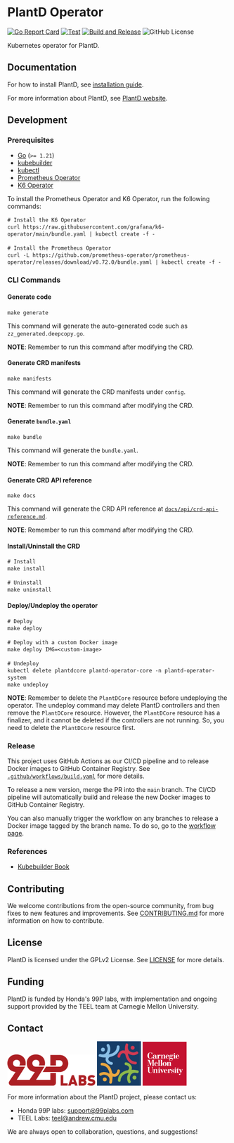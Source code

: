 # PlantD Operator

[![Go Report Card](https://goreportcard.com/badge/github.com/CarnegieMellon-PlantD/PlantD-operator)](https://goreportcard.com/report/github.com/CarnegieMellon-PlantD/PlantD-operator)
[![Test](https://github.com/CarnegieMellon-PlantD/PlantD-operator/actions/workflows/test.yaml/badge.svg)](https://github.com/CarnegieMellon-PlantD/PlantD-operator/actions/workflows/test.yaml)
[![Build and Release](https://github.com/CarnegieMellon-PlantD/PlantD-operator/actions/workflows/build.yaml/badge.svg)](https://github.com/CarnegieMellon-PlantD/PlantD-operator/actions/workflows/build.yaml)
![GitHub License](https://img.shields.io/github/license/CarnegieMellon-PlantD/PlantD-operator?label=License)

Kubernetes operator for PlantD.

## Documentation

For how to install PlantD, see [installation guide](https://plantd.org/docs/tutorial/installation/).

For more information about PlantD, see [PlantD website](https://plantd.org).

## Development

### Prerequisites

- [Go](https://golang.org/) (`>= 1.21`)
- [kubebuilder](https://book.kubebuilder.io/quick-start.html#installation)
- [kubectl](https://kubernetes.io/docs/tasks/tools/install-kubectl/)
- [Prometheus Operator](https://github.com/prometheus-operator/prometheus-operator)
- [K6 Operator](https://github.com/grafana/k6-operator)

To install the Prometheus Operator and K6 Operator, run the following commands:

```shell
# Install the K6 Operator
curl https://raw.githubusercontent.com/grafana/k6-operator/main/bundle.yaml | kubectl create -f -

# Install the Prometheus Operator
curl -L https://github.com/prometheus-operator/prometheus-operator/releases/download/v0.72.0/bundle.yaml | kubectl create -f -
```

### CLI Commands

#### Generate code

```shell
make generate
```

This command will generate the auto-generated code such as `zz_generated.deepcopy.go`.

**NOTE**: Remember to run this command after modifying the CRD.

#### Generate CRD manifests

```shell
make manifests
```

This command will generate the CRD manifests under `config`.

**NOTE**: Remember to run this command after modifying the CRD.

#### Generate `bundle.yaml`

```shell
make bundle
```

This command will generate the `bundle.yaml`.

**NOTE**: Remember to run this command after modifying the CRD.

#### Generate CRD API reference

```shell
make docs
```

This command will generate the CRD API reference at [`docs/api/crd-api-reference.md`](docs/api/crd-api-reference.md).

**NOTE**: Remember to run this command after modifying the CRD.

#### Install/Uninstall the CRD

```shell
# Install
make install

# Uninstall
make uninstall
```

#### Deploy/Undeploy the operator

```shell
# Deploy
make deploy

# Deploy with a custom Docker image
make deploy IMG=<custom-image>

# Undeploy
kubectl delete plantdcore plantd-operator-core -n plantd-operator-system
make undeploy
```

**NOTE**: Remember to delete the `PlantDCore` resource before undeploying the operator. The undeploy command may delete PlantD controllers and then remove the `PlantDCore` resource. However, the `PlantDCore` resource has a finalizer, and it cannot be deleted if the controllers are not running. So, you need to delete the `PlantDCore` resource first.

### Release

This project uses GitHub Actions as our CI/CD pipeline and to release Docker images to GitHub Container Registry. See [`.github/workflows/build.yaml`](.github/workflows/build.yaml) for more details.

To release a new version, merge the PR into the `main` branch. The CI/CD pipeline will automatically build and release the new Docker images to GitHub Container Registry.

You can also manually trigger the workflow on any branches to release a Docker image tagged by the branch name. To do so, go to the [workflow page](https://github.com/CarnegieMellon-PlantD/PlantD-operator/actions/workflows/build.yaml).

### References

- [Kubebuilder Book](https://book.kubebuilder.io/)

## Contributing

We welcome contributions from the open-source community, from bug fixes to new features and improvements. See [CONTRIBUTING.md](CONTRIBUTING.md) for more information on how to contribute.

## License

PlantD is licensed under the GPLv2 License. See [LICENSE](LICENSE) for more details.

## Funding

PlantD is funded by Honda's 99P labs, with implementation and ongoing support provided by the TEEL team at Carnegie Mellon University.

## Contact

[<img alt="99p Labs" src="./docs/img/99P_Labs_Red_linear.png" width="200">](https://developer.99plabs.io/home/)
[<img alt="TEEL Lab logo" src="./docs/img/teel-logo.png" width="100">](https://teel.cs.cmu.edu)
[<img alt="Carnegie Mellon University" src="./docs/img/cmu-logo.png" width="100">](https://www.cmu.edu)

For more information about the PlantD project, please contact us:

- Honda 99P labs: support@99plabs.com
- TEEL Labs: teel@andrew.cmu.edu

We are always open to collaboration, questions, and suggestions!
